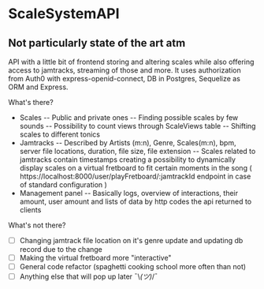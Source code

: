 # ScaleSystemAPI
## Not particularly state of the art atm 

API with a little bit of frontend storing and altering scales while also offering access to jamtracks, streaming of those and more. It uses authorization from Auth0 with express-openid-connect, DB in Postgres, Sequelize as ORM and Express.

What's there?
  - Scales
  -- Public and private ones
  -- Finding possible scales by few sounds
  -- Possibility to count views through ScaleViews table 
  -- Shifting scales to different tonics
  - Jamtracks
  -- Described by Artists (m:n), Genre, Scales(m:n), bpm, server file locations, duration, file size, file extension 
  -- Scales related to jamtracks contain timestamps creating a possibility to dynamically display scales on a virtual fretboard to fit certain moments in the song ( https://localhost:8000/user/playFretboard/:jamtrackId endpoint in case of standard configuration )
  - Management panel
  -- Basically logs, overview of interactions, their amount, user amount and lists of data by http codes the api returned to clients

What's not there?
- [ ] Changing jamtrack file location on it's genre update and updating db record due to the change
- [ ] Making the virtual fretboard more "interactive"
- [ ] General code refactor (spaghetti cooking school more often than not)
- [ ] Anything else that will pop up later ¯\\_(ツ)_/¯
